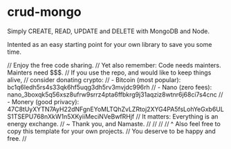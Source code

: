 # crud-mongo
Simply CREATE, READ, UPDATE and DELETE with MongoDB and Node.

Intented as an easy starting point for your own library to save you some time.

// Enjoy the free code sharing. 
// Yet also remember: Code needs mainters. Mainters need $$$.
// If you use the repo, and would like to keep things alive,
// consider donating crypto:
// - Bitcoin (most popular): bc1q6ledh5rs4s33qk6hf5uqg3dh5rv3mvjdc996rh
// - Nano (zero fees): nano_3boxqk5q56xsz8ufrw9srrz4pta6ffbkrg9j31aqziz8wtnr6j68ci7s4cnc
// - Monery (good privacy): 47C8tUyXYTN7AyH22dNFgnEYoMLTQhZvLZRtoj2XYG4PA5fsLohYeGxb6ULS1TSEPU768nXkW1n5XKyiiMeciNVeBwfRHjf
// It matters: Everything is an energy exchange.
// ~ Thank you, and Namaste.
//
//
//
// ^ Also feel free to copy this template for your own projects.
// You deserve to be happy and free.
// 
